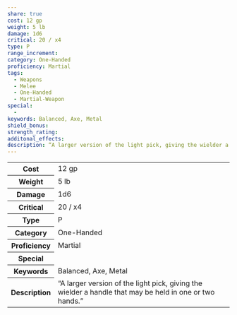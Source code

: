 ```yaml
---
share: true
cost: 12 gp
weight: 5 lb
damage: 1d6
critical: 20 / x4
type: P
range_increment: 
category: One-Handed
proficiency: Martial
tags:
  - Weapons
  - Melee
  - One-Handed
  - Martial-Weapon
special:
  - 
keywords: Balanced, Axe, Metal
shield_bonus: 
strength_rating: 
additonal_effects: 
description: “A larger version of the light pick, giving the wielder a handle that may be held in one or two hands.”
---
```


<p><span style="overflow-x: auto;"><table><tbody><tr><th>Cost</th><td>12 gp</td></tr><tr><th>Weight</th><td>5 lb</td></tr><tr><th>Damage</th><td>1d6</td></tr><tr><th>Critical</th><td>20 / x4</td></tr><tr><th>Type</th><td>P</td></tr><tr><th>Category</th><td>One-Handed</td></tr><tr><th>Proficiency</th><td>Martial</td></tr><tr><th>Special</th><td></td></tr><tr><th>Keywords</th><td>Balanced, Axe, Metal</td></tr><tr><th>Description</th><td>“A larger version of the light pick, giving the wielder a handle that may be held in one or two hands.”</td></tr></tbody></table></span></p>